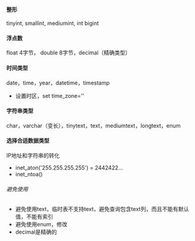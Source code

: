 #### 整形
tinyint, smallint, mediumint, int bigint

#### 浮点数
float 4字节， double 8字节，decimal（精确类型）

#### 时间类型
date，time，year，datetime，timestamp
* 设置时区，set time_zone=''

#### 字符串类型
char，varchar（变长），tinytext，text，mediumtext，longtext，enum


#### 选择合适数据类型
IP地址和字符串的转化
* inet_aton('255.255.255.255') = 2442422...
* inet_ntoa()

###### 避免使用
* 避免使用text，临时表不支持text，避免查询包含text列，而且不能有默认值，不能有索引
* 避免使用enum，修改
* decimal是精确的
